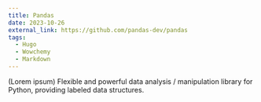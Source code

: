 ```yaml
---
title: Pandas
date: 2023-10-26
external_link: https://github.com/pandas-dev/pandas
tags:
  - Hugo
  - Wowchemy
  - Markdown
---
```


(Lorem ipsum) Flexible and powerful data analysis / manipulation library for Python, providing labeled data structures.

<!--more-->
